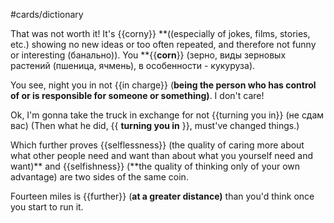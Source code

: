#cards/dictionary 

That was not worth it! It's {{corny}} **((especially of jokes, films, stories, etc.) showing no new ideas or too often repeated, and therefore not funny or interesting (банально)). You **{{**corn**}} (зерно, виды зерновых растений (пшеница, ячмень), в особенности - кукуруза).

You see, night you in not {{in charge}} (**being the person who has control of or is responsible for someone or something)**. I don't care!

Ok, I'm gonna take the truck in exchange for not {{turning you in}} (не сдам вас) (Then what he did, {{ __turning you in__ }}, must've changed things.) <!--SR:!2000-01-01,1,250!2024-01-09,16,290-->

Which further proves {{selflessness}} (the quality of caring more about what other people need and want than about what you yourself need and want)** and {{selfishness}} (**the quality of thinking only of your own advantage) are two sides of the same coin. <!--SR:!2024-01-13,14,294!2023-12-31,3,257-->

Fourteen miles is {{further}} (**at a greater distance)** than you'd think once you start to run it.